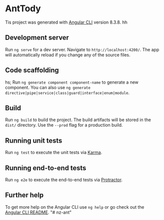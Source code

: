 # AntTody

Tis project was generated with [Angular CLI](https://github.com/angular/angular-cli) version 8.3.8.
hh
## Development server

Run `ng serve` for a dev server. Navigate to `http://localhost:4200/`. The app will automatically reload if you change any of the source files.

## Code scaffolding
hs;
Run `ng generate component component-name` to generate a new component. You can also use `ng generate directive|pipe|service|class|guard|interface|enum|module`.

## Build

Run `ng build` to build the project. The build artifacts will be stored in the `dist/` directory. Use the `--prod` flag for a production build.

## Running unit tests

Run `ng test` to execute the unit tests via [Karma](https://karma-runner.github.io).

## Running end-to-end tests

Run `ng e2e` to execute the end-to-end tests via [Protractor](http://www.protractortest.org/).

## Further help

To get more help on the Angular CLI use `ng help` or go check out the [Angular CLI README](https://github.com/angular/angular-cli/blob/master/README.md).
"# nz-ant" 
